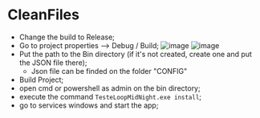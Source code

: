 # CleanFiles
* Change the build to Release;
* Go to project properties --> Debug / Build;
  ![image](https://github.com/AlfaniVictor/CleanFilesService/assets/39637213/aae83062-fc3f-4423-a14d-e565e0e53ca0)
  ![image](https://github.com/AlfaniVictor/CleanFilesService/assets/39637213/c143e82b-3cd0-4570-bbc6-21a9d60f4103)
* Put the path to the Bin directory (if it's not created, create one and put the JSON file there);
  * Json file can be finded on the folder "CONFIG"
* Build Project;
* open cmd or powershell as admin on the bin directory;
* execute the command ```TesteLoopMidNight.exe install```;
* go to services windows and start the app;
